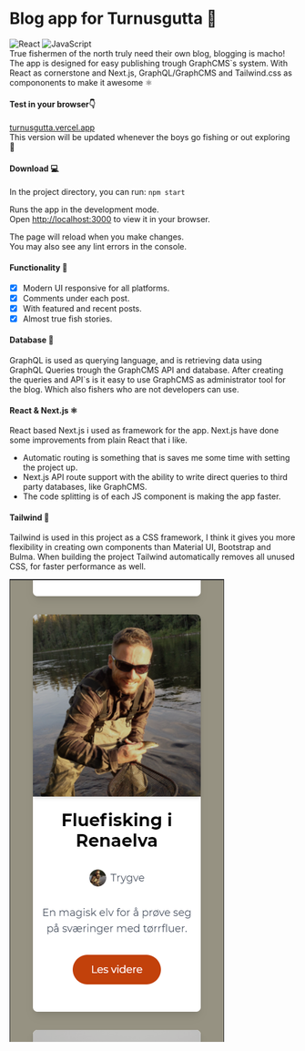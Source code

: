 # Blog app for Turnusgutta 🎣
![React](https://img.shields.io/badge/react-%2320232a.svg?style=for-the-badge&logo=react&logoColor=%2361DAFB)
	![JavaScript](https://img.shields.io/badge/javascript-%23323330.svg?style=for-the-badge&logo=javascript&logoColor=%23F7DF1E) \
True fishermen of the north truly need their own blog, blogging is macho!\
The app is designed for easy publishing trough GraphCMS`s system. With React as cornerstone and Next.js, GraphQL/GraphCMS and Tailwind.css as compononents to make it awesome ⚛️

#### Test in your browser👇
<a href="https://turnusgutta.vercel.app/" target="_blank">turnusgutta.vercel.app</a>\
This version will be updated whenever the boys go fishing or out exploring 🌲

#### Download 💻
In the project directory, you can run:
`npm start`

Runs the app in the development mode.\
Open [http://localhost:3000](http://localhost:3000) to view it in your browser.

The page will reload when you make changes.\
You may also see any lint errors in the console. 

#### Functionality 🤖
* [X] Modern UI responsive for all platforms. 
* [X] Comments under each post.
* [X] With featured and recent posts. 
* [X] Almost true fish stories. 

#### Database 💾
GraphQL is used as querying language, and is retrieving data using GraphQL Queries trough the GraphCMS API and database. After creating the queries and API`s is it easy to use GraphCMS as administrator tool for the blog. Which also fishers who are not developers can use. 

#### React & Next.js ⚛️
React based Next.js i used as framework for the app. Next.js have done some improvements from plain React that i like. 
* Automatic routing is something that is saves me some time with setting the project up. 
* Next.js API route support with the ability to write direct queries to third party databases, like GraphCMS. 
* The code splitting is of each JS component is making the app faster. 

#### Tailwind 🎨
Tailwind is used in this project as a CSS framework, I think it gives you more flexibility in creating own components than Material UI, Bootstrap and Bulma. 
When building the project Tailwind automatically removes all unused CSS, for faster performance as well. 

![Mobile](img/mobile.png) 




